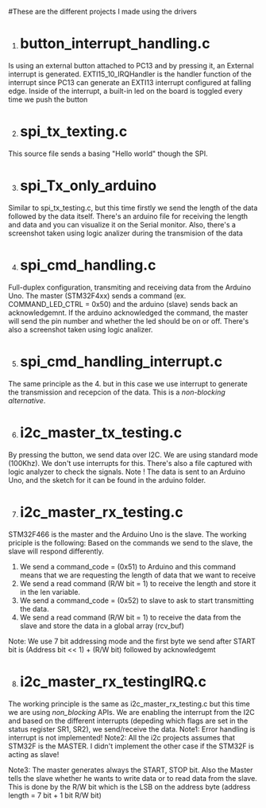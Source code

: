 #These are the different projects I made using the drivers

1. # button_interrupt_handling.c 
Is using an external button attached to PC13 and by pressing it, an External interrupt is generated. EXTI15_10_IRQHandler
is the handler function of the interrupt since PC13 can generate an EXTI13 interrupt configured at falling edge. Inside of the interrupt, a built-in 
led on the board is toggled every time we push the button

2. # spi_tx_texting.c

This source file sends a basing "Hello world" though the SPI.  

3. # spi_Tx_only_arduino

Similar to spi_tx_testing.c, but this time firstly we send the length of the data followed by the data itself. There's an arduino file for receiving 
the length and data and you can visualize it on the Serial monitor. Also, there's a screenshot taken using logic analizer during the transmision
of the data

4. # spi_cmd_handling.c

Full-duplex configuration, transmiting and receiving data from the Arduino Uno. The master (STM32F4xx) sends a command (ex. COMMAND_LED_CTRL = 0x50) 
and the arduino (slave) sends back an acknowledgemnt. If the arduino acknowledged the command, the master will send the pin number and whether the led should be on or off.
There's also a screenshot taken using logic analizer.

5. # spi_cmd_handling_interrupt.c 

The same principle as the 4. but in this case we use interrupt to generate the transmission and recepcion of the data. This is a *non-blocking alternative*.
 
6. # i2c_master_tx_testing.c

By pressing the button, we send data over I2C. We are using standard mode (100Khz). We don't use interrupts for this. There's also a file captured with logic analyzer to check the signals. Note ! The data is sent to an Arduino Uno, and the sketch for it can be found in the arduino folder.

7. # i2c_master_rx_testing.c

STM32F466 is the master and the Arduino Uno is the slave.  The working priciple is the following:
Based on the commands we send to the slave, the slave will respond differently.
1. We send a command_code = (0x51) to Arduino and this command means that we are requesting the length of data that we want to receive
2. We send a read command (R/W bit = 1) to receive the length and store it in the len variable.
3. We send a command_code = (0x52) to slave to ask to start transmitting the data.
4. We send a read command (R/W bit = 1) to receive the data from the slave and store the data in a global array (rcv_buf) 

Note: We use 7 bit addressing mode and the first byte we send after START bit is (Address bit << 1) + (R/W bit) followed by acknowledgemt


8. # i2c_master_rx_testingIRQ.c

The working principle is the same as i2c_master_rx_testing.c but this time we are using *non_blocking* APIs. We are enabling the interrupt from the I2C and based on the different interrupts (depeding which flags are set in the status register SR1, SR2), we send/receive the data. 
Note1: Error handling is interrupt is not implemented!
Note2: All the i2c projects assumes that STM32F is the MASTER. I didn't implement the other case if the STM32F is acting as slave!

Note3: The master generates always the START, STOP bit. Also the Master tells the slave whether he wants to write data or to read data from the slave. This is done by the R/W bit which is the LSB on the address byte (address length = 7 bit + 1  bit R/W bit)


